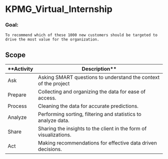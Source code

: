 # KPMG_Virtual_Internship
### Goal:
	To recommend which of these 1000 new customers should be targeted to drive the most value for the organization.
## Scope
| **Activity | Description** |
| -------- | ----------- |
| Ask	   | Asking SMART questions to understand the context of the project |
| Prepare  | Collecting and organizing the data for ease of access. |
| Process  | Cleaning the data for accurate predictions. |
| Analyze  | Performing sorting, filtering and statistics to analyze data. |
| Share    | Sharing the insights to the client in the form of visualizations. |
| Act      | Making recommendations for effective data driven decisions. |












